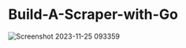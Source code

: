 # Build-A-Scraper-with-Go
![Screenshot 2023-11-25 093359](https://github.com/janith-rathanyaka/Build-A-Scraper-with-Go/assets/72126988/5f4e245c-710e-4342-bd99-48aafd44fc01)
